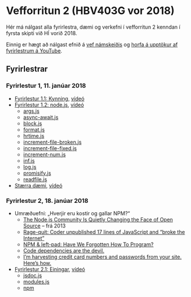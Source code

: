# Vefforritun 2 (HBV403G vor 2018)

Hér má nálgast alla fyrirlestra, dæmi og verkefni í vefforritun 2 kenndan í fyrsta skipti við HÍ vorið 2018.

Einnig er hægt að nálgast efnið á [vef námskeiðis](https://notendur.hi.is/~osk1/vefforritun2/2018/) og [horfa á upptökur af fyrirlestrum á YouTube](https://www.youtube.com/playlist?list=PLRj-ccg8iozwCJ0vsDZI7mBOVZcfwr3pZ).

## Fyrirlestrar

### Fyrirlestur 1, 11. janúar 2018

* [Fyrirlestur 1.1: Kynning](fyrirlestrar/01.1.kynning.md), [vídeó](https://www.youtube.com/watch?v=ssrl7AE8Isk)
* [Fyrirlestur 1.2: node.js](fyrirlestrar/01.2.nodejs.md), [vídeó](https://www.youtube.com/watch?v=CDPjiMx4Qdg)
  - [args.js](daemi/fyrirlestrar/node/args.js)
  - [async-await.js](daemi/fyrirlestrar/node/async-await.js)
  - [block.js](daemi/fyrirlestrar/node/block.js)
  - [format.js](daemi/fyrirlestrar/node/format.js)
  - [hrtime.js](daemi/fyrirlestrar/node/hrtime.js)
  - [increment-file-broken.js](daemi/fyrirlestrar/node/increment-file-broken.js)
  - [increment-file-fixed.js](daemi/fyrirlestrar/node/increment-file-fixed.js)
  - [increment-num.js](daemi/fyrirlestrar/node/increment-num.js)
  - [inf.js](daemi/fyrirlestrar/node/inf.js)
  - [log.js](daemi/fyrirlestrar/node/log.js)
  - [promisify.js](daemi/fyrirlestrar/node/promisify.js)
  - [readfile.js](daemi/fyrirlestrar/node/readfile.js)
* [Stærra dæmi](daemi/md2html/README.md), [vídeó](https://www.youtube.com/watch?v=fMh7m6LC3Ec)

### Fyrirlestur 2, 18. janúar 2018

* Umræðuefni: „Hverjir eru kostir og gallar NPM?“
  - [The Node.js Community Is Quietly Changing the Face of Open Source](http://caines.ca/blog/2013/04/13/the-node-dot-js-community-is-quietly-changing-the-face-of-open-source/) – frá 2013
  - [Rage-quit: Coder unpublished 17 lines of JavaScript and “broke the Internet”](https://arstechnica.com/information-technology/2016/03/rage-quit-coder-unpublished-17-lines-of-javascript-and-broke-the-internet/)
  - [NPM & left-pad: Have We Forgotten How To Program?](http://www.haneycodes.net/npm-left-pad-have-we-forgotten-how-to-program/)
  - [Code dependencies are the devil.](https://medium.freecodecamp.org/code-dependencies-are-the-devil-35ed28b556d)
  - [I’m harvesting credit card numbers and passwords from your site. Here’s how.](https://hackernoon.com/im-harvesting-credit-card-numbers-and-passwords-from-your-site-here-s-how-9a8cb347c5b5)
* [Fyrirlestur 2.1: Einingar](fyrirlestrar/02.1.modules.md), [vídeó](https://www.youtube.com/watch?v=)
  - [jsdoc.js](daemi/fyrirlestrar/node/jsdoc.js)
  - [modules.js](daemi/fyrirlestrar/modules/)
  - [npm](daemi/fyrirlestrar/npm)
